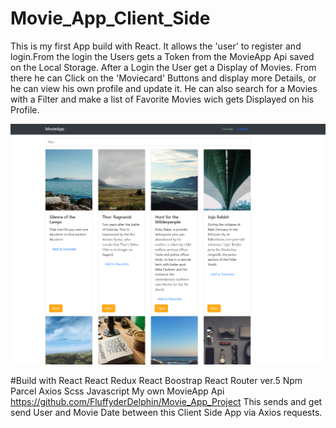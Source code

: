 # Movie_App_Client_Side

This is my first App build with React. It allows the 'user' to register and login.From the login the Users gets a Token from the MovieApp Api saved on the Local Storage.
After a Login the User get a Display of Movies.
From there he can Click on the 'Moviecard' Buttons and display more Details, or he can view his own profile and update it.
He can also search for a Movies with a Filter and make a list of Favorite Movies wich gets Displayed on his Profile.

![movieApp](images/movieApp.png)

#Build with
React
React Redux
React Boostrap
React Router ver.5
Npm
Parcel
Axios
Scss
Javascript
My own MovieApp Api https://github.com/FluffyderDelphin/Movie_App_Project
This sends and get send User and Movie Date between this Client Side App via Axios requests.
